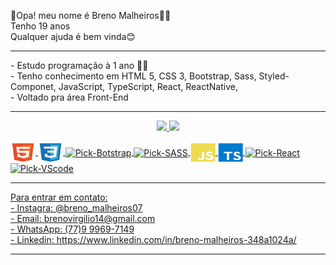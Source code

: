 👋Opa! meu nome é Breno Malheiros🐱‍👤 <br>
Tenho 19 anos <br>
Qualquer ajuda é bem vinda😊
<hr>
- Estudo programação à 1 ano 🐱‍🚀 <br>
- Tenho conhecimento em HTML 5, CSS 3, Bootstrap, Sass, Styled-Componet, JavaScript, TypeScript, React, ReactNative,  <br>
- Voltado pra área Front-End 
<hr>
<div align="center">
  <a href="https://github.com/PickBoyy">
  <img height="180em" src="https://github-readme-stats.vercel.app/api?username=pickboyy&show_icons=true&theme=dark&include_all_commits=true&count_private=true"/>
  <img height="180em" src="https://github-readme-stats.vercel.app/api/top-langs/?username=pickboyy&layout=compact&langs_count=7&theme=dark"/>
</div>
<div style="display: inline_block"><br>
  <img align="center" alt="Pick-HTML" height="30" width="40" src="https://raw.githubusercontent.com/devicons/devicon/master/icons/html5/html5-original.svg">
  <img align="center" alt="Pick-CSS" height="30" width="40" src="https://raw.githubusercontent.com/devicons/devicon/master/icons/css3/css3-original.svg">
  <img align="center" alt="Pick-Botstrap" height="30" width="40" src="https://cdn.jsdelivr.net/gh/devicons/devicon/icons/bootstrap/bootstrap-original.svg">
  <img align="center" alt="Pick-SASS" height="30" width="40" src="https://cdn.jsdelivr.net/gh/devicons/devicon/icons/sass/sass-original.svg">
  <img align="center" alt="Pick-JS" height="30" width="40" src="https://raw.githubusercontent.com/devicons/devicon/master/icons/javascript/javascript-plain.svg">
  <img align="center" alt="Pick-Ts" height="30" width="40" src="https://raw.githubusercontent.com/devicons/devicon/master/icons/typescript/typescript-plain.svg">
  <img align="center" alt="Pick-React" height="30" width="40" src="https://cdn.jsdelivr.net/gh/devicons/devicon/icons/react/react-original.svg">
  <img align="center" alt="Pick-VScode" height="30" width="40" src="https://cdn.jsdelivr.net/gh/devicons/devicon/icons/vscode/vscode-original.svg">
</div>
  <hr>
  Para entrar em contato:<br>
  - Instagra: @breno_malheiros07<br>
  - Email: brenovirgilio14@gmail.com<br>
  - WhatsApp: (77)9 9969-7149<br>
  - Linkedin: https://www.linkedin.com/in/breno-malheiros-348a1024a/
  <hr>
